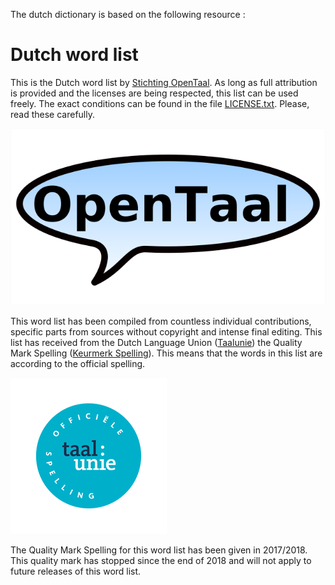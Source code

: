 
The dutch dictionary is based on the following resource :

# Dutch word list

This is the Dutch word list by [Stichting OpenTaal](https://www.opentaal.org).
As long as full attribution is provided and the licenses are being respected,
this list can be used freely. The exact conditions can be found in the file
[LICENSE.txt](LICENSE.txt). Please, read these carefully.

![logo Stichting OpenTaal](images/logo-shape-white-640x360.png?raw=true)

This word list has been compiled from countless individual contributions,
specific parts from sources without copyright and intense final editing. This
list has received from the Dutch Language Union
([Taalunie](http://taalunie.org)) the Quality Mark Spelling
([Keurmerk Spelling](http://taalunieversum.org/inhoud/spelling-meer-hulpmiddelen/keurmerk)).
This means that the words in this list are according to the official spelling.

![logo Keurmerk Spelling](images/keurmerk.png?raw=true)

The Quality Mark Spelling for this word list has been given in 2017/2018.
This quality mark has stopped since the end of 2018 and will not apply to future
releases of this word list.


